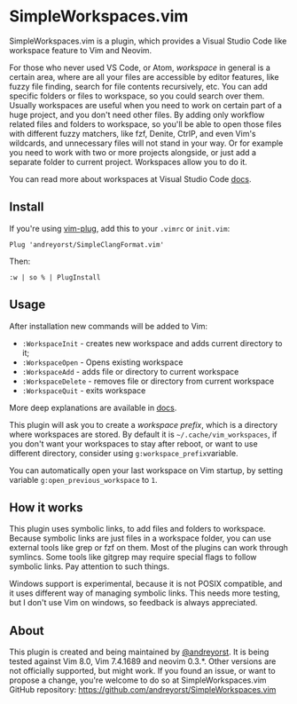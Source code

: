 # SimpleWorkspaces.vim

SimpleWorkspaces.vim is a plugin, which  provides  a  Visual  Studio  Code  like
workspace feature to Vim and Neovim.

For those who never used VS Code, or Atom, *workspace* in general is  a  certain
area, where are all your files are accessible by  editor  features,  like  fuzzy
file finding, search for file contents recursively, etc. You  can  add  specific
folders or files to workspace, so you could search over them. Usually workspaces 
are useful when you need to work on certain part of  a  huge  project,  and  you
don't need other files.  By adding only workflow related files  and  folders  to
workspace, so you'll be able to open those files with different fuzzy  matchers,
like fzf, Denite, CtrlP, and even Vim's wildcards, and  unnecessary  files  will
not stand in your way. Or for example you need to work with two or more projects
alongside, or just add a separate folder to current project.   Workspaces  allow
you to do it.

You   can   read   more    about    workspaces    at    Visual    Studio    Code
[docs](https://code.visualstudio.com/docs/editor/multi-root-workspaces).

## Install

If you're using [vim-plug](https://github.com/junegunn/vim-plug),  add  this  to
your `.vimrc` or `init.vim`:

```vim
Plug 'andreyorst/SimpleClangFormat.vim'
```

Then:

```vim
:w | so % | PlugInstall
```

## Usage

After installation new commands will be added to Vim:

- `:WorkspaceInit`   - creates new workspace and adds current directory to it;
- `:WorkspaceOpen`   - Opens existing workspace
- `:WorkspaceAdd`    - adds file or directory to current workspace
- `:WorkspaceDelete` - removes file or directory from current workspace
- `:WorkspaceQuit`   - exits workspace

More deep explanations are available in [docs]().

This plugin will ask you to create a *workspace prefix*, which  is  a  directory
where workspaces are stored.  By default it is `~/.cache/vim_workspaces`, if you
don't want your workspaces to stay  after  reboot,  or  want  to  use  different
directory, consider using `g:workspace_prefix`variable.

You can automatically open your last workspace on Vim startup, by setting
variable `g:open_previous_workspace` to `1`.

## How it works

This plugin uses symbolic links, to add files and folders to workspace.  Because
symbolic links are just files in a workspace folder, you can use external  tools
like grep or fzf on them.  Most of the plugins can work through symlincs.   Some
tools like gitgrep may require special flags  to  follow  symbolic  links.   Pay
attention to such things.

Windows support is experimental, because it is not POSIX compatible, and it uses
different way of managing symbolic links.  This needs more testing, but I  don't
use Vim on windows, so feedback is always appreciated.

## About

This plugin is created and being maintained by
[@andreyorst](https://GitHub.com/andreyorst).
It is being tested against Vim 8.0, Vim 7.4.1689 and neovim 0.3.\*. Other versions
are not officially supported, but might work.  If you found an issue, or want to
propose a change,  you're  welcome  to  do  so  at  SimpleWorkspaces.vim  GitHub
repository: https://github.com/andreyorst/SimpleWorkspaces.vim
